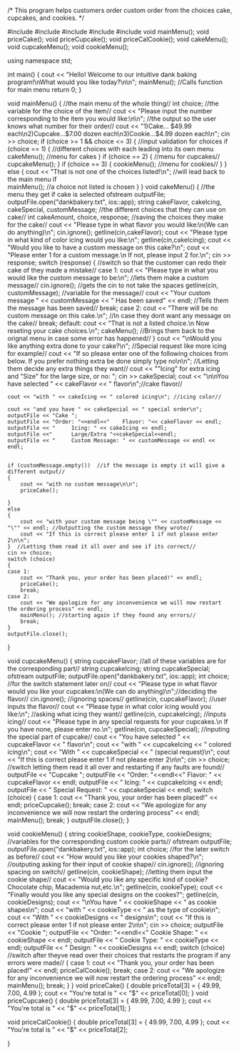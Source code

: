 /*
This program helps customers order custom order from the choices cake, cupcakes, and cookies.
*/





#include <iostream>
#include<iomanip>
#include<vector>
#include<string>
#include<fstream>
void mainMenu();
void priceCake();
void priceCupcake();
void priceCalCookie();
void cakeMenu();
void cupcakeMenu();
void cookieMenu();

using namespace std;

int main() {
	cout << "Hello! Welcome to our intuitive dank baking program!\nWhat would you like today?\n\n";
	mainMenu(); //Calls function for main menu
	return 0;
}



void mainMenu() {    //the main menu of the whole thing//
	int choice;       //the variable for the choice of the item//
	cout << "Please input the number corresponding to the item you would like:\n\n";     //the output so the user knows what number for their order//
	cout << "1)Cake... $49.99 each\n2)Cupcake...$7.00 dozen each\n3)Cookie...$4.99 dozen each\n";
	cin >> choice;
	if (choice >= 1 && choice <= 3) {         //input validation for choices
		if (choice == 1) {                  //different choices with each leading into its own menu
			cakeMenu();                   //menu for cakes
		}
		if (choice == 2) {                  //menu for cupcakes//
			cupcakeMenu();
		}
		if (choice == 3) {
			cookieMenu();                 //menu for cookies//
		}
	}
	else {
		cout << "That is not one of the choices listed!\n"; //will lead back to the main menu if   
		mainMenu();                                       //a choice not listed is chosen
	}
}
void cakeMenu() {    //the menu they get if cake is selected
	ofstream outputFile;
	outputFile.open("dankbakery.txt", ios::app);
	string cakeFlavor, cakeIcing, cakeSpecial, customMessage;    //the different choices that they can use on cake//
	int cakeAmount, choice, response; //saving the choices they make for the cake//
	cout << "Please type in what flavor you would like:\n(We can do anything)\n";
	cin.ignore();
getline(cin,cakeFlavor);
	cout << "Please type in what kind of color icing would you like:\n";
getline(cin,cakeIcing);
	cout << "Would you like to have a custom message on this cake?\n";
	cout << "Please enter 1 for a custom message.\n If not, please input 2 for.\n";
	cin >> response;
	switch (response) {  //switch so that the customer can redo their cake of they made a mistake//
	case 1:
		cout << "Please type in what you would like the custom message to be:\n"; //lets them make a custom message//
		cin.ignore();         //gets the cin to not take the spaces
		getline(cin, customMessage);                       //variable for the message//
		cout << "Your custom message " << customMessage << " Has been saved" << endl;  //Tells them the message has been saved//
		break;
	case 2:
		cout << "There will be no custom message on this cake.\n"; //In case they dont want any message on the cake//
		break;
	default:
		cout << "That is not a listed choice.\n Now reseting your cake choices.\n";
		cakeMenu();   //Brings them back to the orignal menu in case some error has happened//
	}
	cout << "\nWould you like anything extra done to your cake?\n";  //Special request like more icing for example//
	cout << "If so please enter one of the following choices from below. If you prefer nothing extra be done simply type no\n\n"; //Letting them decide any extra things they want//
	cout << "\"Icing\" for extra icing and \"Size\" for the large size, or no: ";
	cin >> cakeSpecial;
	cout << "\n\nYou have selected " << cakeFlavor << " flavor\n";//cake flavor//
	
	cout << "with " << cakeIcing << " colored icing\n"; //icing color//
	
	cout << "and you have " << cakeSpecial << " special order\n";
	outputFile << "Cake ";
	outputFile << "Order: "<<endl<<"	Flavor: "<< cakeFlavor << endl;
	outputFile << "		Icing: " << cakeIcing << endl;
	outputFile <<"		Large/Extra "<<cakeSpecial<<endl;
	outputFile << "		Custom Message: " << customMessage << endl << endl;
	
	
	if (customMessage.empty())  //if the message is empty it will give a different output//
	{
		cout << "with no custom message\n\n";
		priceCake();
		
	}
	else
	{
		cout << "with your custom message being \"" << customMessage << "\"" << endl; //Outputting the custom message they wrote//
		cout << "If this is correct please enter 1 if not please enter 2\n\n";
	}  //Letting them read it all over and see if its correct//
	cin >> choice;
	switch (choice)
	{
	case 1:
		cout << "Thank you, your order has been placed!" << endl;
		priceCake();
		break;
	case 2:
		cout << "We apologize for any inconvenience we will now restart the ordering process" << endl;
		mainMenu(); //starting again if they found any errors//
		break;
	}
	outputFile.close();
}


void cupcakeMenu() {
	string cupcakeFlavor; //all of these variables are for the corresponding part//
	string cupcakeIcing;
	string cupcakeSpecial;
	ofstream outputFile;
	outputFile.open("dankbakery.txt", ios::app);
	int choice; //for the switch statement later on//
	cout << "Please type in what flavor would you like your cupcakes:\n(We can do anything)\n";//deciding the flavor//
	cin.ignore(); //ignoring spaces//
	getline(cin, cupcakeFlavor); //user inputs the flavor//
	cout << "Please type in what color icing would you like:\n"; //asking what icing they want//
	getline(cin, cupcakeIcing);  //inputs icing//
	cout << "Please type in any special requests for your cupcakes.\n If you have none, please enter no.\n";
	getline(cin, cupcakeSpecial);  //inputing the special part of cupcake//
	cout << "You have selected " << cupcakeFlavor << " flavor\n";
	cout << "with " << cupcakeIcing << " colored icing\n";
	cout << "With " << cupcakeSpecial << " (special request)\n";
	cout << "If this is correct please enter 1 if not please enter 2\n\n";
	cin >> choice;  //switch letting them read it all over and restarting if any faults are found//
	outputFile << "Cupcake ";
	outputFile << "Order: "<<endl<<"	Flavor: " << cupcakeFlavor << endl;
	outputFile << "		Icing: " << cupcakeIcing << endl;
	outputFile << "		Special Request: " << cupcakeSpecial << endl;
	switch (choice)
	{
	case 1:
		cout << "Thank you, your order has been placed!" << endl;
		priceCupcake();
		break;
	case 2:
		cout << "We apologize for any inconvenience we will now restart the ordering process" << endl;
		mainMenu();
		break;
	}
	outputFile.close();
}

void cookieMenu() {
	string cookieShape, cookieType, cookieDesigns;  //variables for the corresponding custom cookie parts//
	ofstream outputFile;
	outputFile.open("dankbakery.txt", ios::app);
	int choice; //for the later switch as before//
	cout << "How would you like your cookies shaped?\n";  //outputing asking for their input of cookie shape//
	cin.ignore(); //ignoring spacing on switch//
	getline(cin, cookieShape); //letting them input the cookie shape//
	cout << "Would you like any specific kind of cookie? Chocolate chip, Macademia nut,etc.\n";
	getline(cin, cookieType);
	cout << "Finally would you like any special designs on the cookes?";
	getline(cin, cookieDesigns);
	cout << "\nYou have " << cookieShape << " as cookie shapes\n";
	cout << "with " << cookieType << " as the type of cookie\n";
	cout << "With " << cookieDesigns << " designs\n";
	cout << "If this is correct please enter 1 if not please enter 2\n\n";
	cin >> choice;
	outputFile << "Cookie ";
	outputFile << "Order: "<<endl<<"	Cookie Shape: " << cookieShape << endl;
	outputFile << "		Cookie Type: " << cookieType << endl;
	outputFile << "		Design: " << cookieDesigns << endl;
	switch (choice) //switch after theyve read over their choices that restarts the program if any errors were made//
	{
	case 1:
		cout << "Thank you, your order has been placed!" << endl;
		priceCalCookie();
		break;
	case 2:
		cout << "We apologize for any inconvenience we will now restart the ordering process" << endl;
		mainMenu();
		break;
	}
}
void priceCake() {
	double priceTotal[3] = { 49.99, 7.00, 4.99 };
	cout << "You're total is " << "$" << priceTotal[0];
}
void priceCupcake() {
	double priceTotal[3] = { 49.99, 7.00, 4.99 };
	cout << "You're total is " << "$" << priceTotal[1];
}

void priceCalCookie() {
	double priceTotal[3] = { 49.99, 7.00, 4.99 };
	cout << "You're total is " << "$" << priceTotal[2];

}

